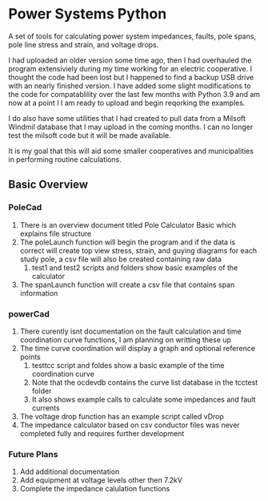 # Power Systems Python  
  
A set of tools for calculating power system impedances, faults, pole spans, pole line stress and strain, and voltage drops.

I had uploaded an older version some time ago, then I had overhauled the program extensiviely during my time working for an electric cooperative. I thought the code had been lost but I happened to find a backup USB drive with an nearly finished version. I have added some slight modifications to the code for compatablility over the last few months with Python 3.9 and am now at a point I I am ready to upload and begin reqorking the examples.  

I do also have some utilities that I had created to pull data from a Milsoft Windmil database that I may upload in the coming months. I can no longer test the milsoft code but it will be made available.  

It is my goal that this will aid some smaller cooperatives and municipalities in performing routine calculations.  

## Basic Overview  

### PoleCad  
<ol>
<li>There is an overview document titled Pole Calculator Basic which explains file structure</li>
<li>The poleLaunch function will begin the program and if the data is correct will create top view stress, strain, and guying diagrams for each study pole, a csv file will also be created containing raw data
<ol>
<li>test1 and test2 scripts and folders show basic examples of the calculator</li>
</ol></li>
<li>The spanLaunch function will create a csv file that contains span information</li>
</ol>

### powerCad
<ol>
<li>There curently isnt documentation on the fault calculation and time coordination curve functions, I am planning on writting these up</li>
<li>The time curve coordination will display a graph and optional reference points
<ol>
<li>testtcc script and foldes show a basic example of the time coordination curve</li>
<li>Note that the ocdevdb contains the curve list database in the tcctest folder</li>
<li>It also shows example calls to calculate some impedances and fault currents</li>
</ol></li>
<li>The voltage drop function has an example script called vDrop</li>
<li>The impedance calculator based on csv conductor files was never completed fully and requires further development</li>
</ol>

### Future Plans

<ol>
<li>Add additional documentation</li>
<li>Add equipment at voltage levels other then 7.2kV</li>
<li>Complete the impedance calulation functions</li>
</ol>
